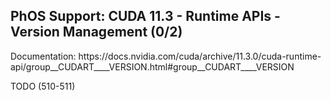 <h2>PhOS Support: CUDA 11.3 - Runtime APIs - Version Management (0/2)</h2>

<p>
Documentation: https://docs.nvidia.com/cuda/archive/11.3.0/cuda-runtime-api/group__CUDART____VERSION.html#group__CUDART____VERSION

TODO (510-511)
